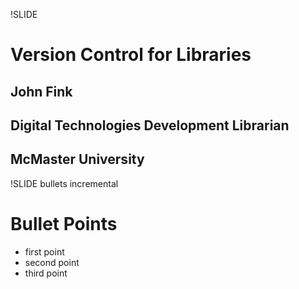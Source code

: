 !SLIDE 
# Version Control for Libraries #

## John Fink ##
## Digital Technologies Development Librarian ##
## McMaster University ##

!SLIDE bullets incremental
# Bullet Points #

* first point
* second point
* third point

